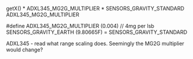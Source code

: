 

getX() * ADXL345_MG2G_MULTIPLIER * SENSORS_GRAVITY_STANDARD
ADXL345_MG2G_MULTIPLIER

#define ADXL345_MG2G_MULTIPLIER (0.004)  // 4mg per lsb
SENSORS_GRAVITY_EARTH             (9.80665F) = SENSORS_GRAVITY_STANDARD

ADXL345 - read what range scaling does.  Seemingly the MG2G multiplier would change?

